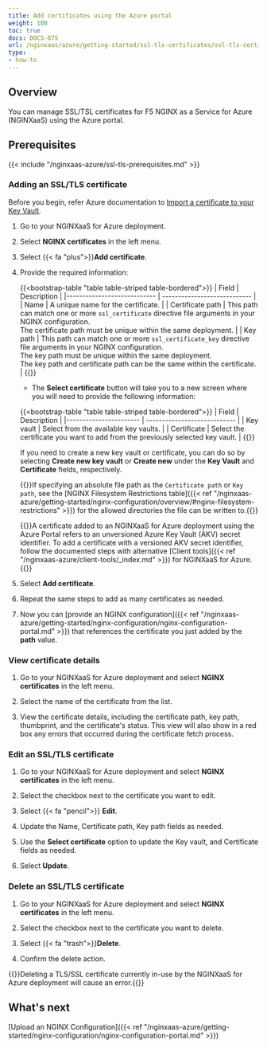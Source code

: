 ```yaml
---
title: Add certificates using the Azure portal
weight: 100
toc: true
docs: DOCS-875
url: /nginxaas/azure/getting-started/ssl-tls-certificates/ssl-tls-certificates-portal/
type:
- how-to
---
```


## Overview

You can manage SSL/TSL certificates for F5 NGINX as a Service for Azure (NGINXaaS) using the Azure portal.

## Prerequisites

{{< include "/nginxaas-azure/ssl-tls-prerequisites.md" >}}

### Adding an SSL/TLS certificate

Before you begin, refer Azure documentation to [Import a certificate to your Key Vault](https://learn.microsoft.com/en-us/azure/key-vault/certificates/tutorial-import-certificate?tabs=azure-portal#import-a-certificate-to-your-key-vault).

1. Go to your NGINXaaS for Azure deployment.

1. Select **NGINX certificates** in the left menu.

1. Select {{< fa "plus">}}**Add certificate**.

1. Provide the required information:

   {{<bootstrap-table "table table-striped table-bordered">}}
   | Field                       | Description                |
   |---------------------------- | ---------------------------- |
   | Name                        | A unique name for the certificate. |
   | Certificate path            | This path can match one or more `ssl_certificate` directive file arguments in your NGINX configuration.<br>The certificate path must be unique within the same deployment. |
   | Key path                    | This path can match one or more `ssl_certificate_key` directive file arguments in your NGINX configuration.<br> The key path must be unique within the same deployment.<br> The key path and certificate path can be the same within the certificate. |
     {{</bootstrap-table>}}

     - The **Select certificate** button will take you to a new screen where you will need to provide the following information:

     {{<bootstrap-table "table table-striped table-bordered">}}
   | Field                  | Description                |
   |----------------------- | ---------------------------- |
   | Key vault                   | Select from the available key vaults. |
   | Certificate            | Select the certificate you want to add from the previously selected key vault. |
     {{</bootstrap-table>}}

      If you need to create a new key vault or certificate, you can do so by selecting **Create new key vault** or **Create new** under the **Key Vault** and **Certificate** fields, respectively.

      {{<note>}}If specifying an absolute file path as the `Certificate path` or `Key path`, see the [NGINX Filesystem Restrictions table]({{< ref "/nginxaas-azure/getting-started/nginx-configuration/overview/#nginx-filesystem-restrictions" >}}) for the allowed directories the file can be written to.{{</note>}}

      {{<note>}}A certificate added to an NGINXaaS for Azure deployment using the Azure Portal refers to an unversioned Azure Key Vault (AKV) secret identifier. To add a certificate with a versioned AKV secret identifier, follow the documented steps with alternative [Client tools]({{< ref "/nginxaas-azure/client-tools/_index.md" >}}) for NGINXaaS for Azure.{{</note>}}

1. Select **Add certificate**.

1. Repeat the same steps to add as many certificates as needed.

1. Now you can [provide an NGINX configuration]({{< ref "/nginxaas-azure/getting-started/nginx-configuration/nginx-configuration-portal.md" >}}) that references the certificate you just added by the **path** value.

### View certificate details

1. Go to your NGINXaaS for Azure deployment and select **NGINX certificates** in the left menu.

1. Select the name of the certificate from the list.

1. View the certificate details, including the certificate path, key path, thumbprint, and the certificate's status.
   This view will also show in a red box any errors that occurred during the certificate fetch process.

### Edit an SSL/TLS certificate

1. Go to your NGINXaaS for Azure deployment and select **NGINX certificates** in the left menu.

1. Select the checkbox next to the certificate you want to edit.

1. Select {{< fa "pencil">}} **Edit**.

1. Update the Name, Certificate path, Key path fields as needed.

1. Use the **Select certificate** option to update the Key vault, and Certificate fields as needed.

1. Select **Update**.

### Delete an SSL/TLS certificate

1. Go to your NGINXaaS for Azure deployment and select **NGINX certificates** in the left menu.

1. Select the checkbox next to the certificate you want to delete.

1. Select {{< fa "trash">}}**Delete**.

1. Confirm the delete action.

{{<warning>}}Deleting a TLS/SSL certificate currently in-use by the NGINXaaS for Azure deployment will cause an error.{{</warning>}}

## What's next

[Upload an NGINX Configuration]({{< ref "/nginxaas-azure/getting-started/nginx-configuration/nginx-configuration-portal.md" >}})
